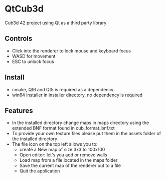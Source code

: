 # QtCub3d
Cub3d 42 project using Qt as a third party library

## Controls

- Click into the renderer to lock mouse and keyboard focus 
- WASD for movement 
- ESC to unlock focus 

## Install

- cmake, Qt6 and Qt5 is required as a dependency
- win64 installer in installer directory, no dependency is required

## Features

- In the installed directory change maps in maps directory using the extended BNF format found in cub_format_bnf.txt
- To provide your own texture files please put them in the assets folder of the installed directory
- The file icon on the top left allows you to:
  - create a New map of size 3x3 to 100x100
  - Open editor: let's you add or remove walls
  - Load map from a file located in the maps folder
  - Save the current map of the renderer out to a file
  - Quit the application
